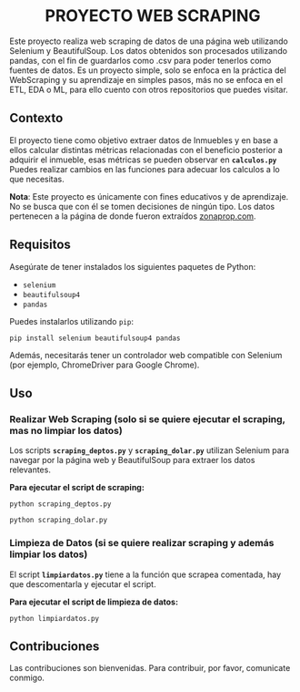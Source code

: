 # <h1 align=center> **PROYECTO WEB SCRAPING** </h1>

Este proyecto realiza web scraping de datos de una página web utilizando Selenium y BeautifulSoup. Los datos obtenidos son procesados utilizando pandas, con el fin de guardarlos como .csv para poder tenerlos como fuentes de datos.
Es un proyecto simple, solo se enfoca en la práctica del WebScraping y su aprendizaje en simples pasos, más no se enfoca en el ETL, EDA o ML, para ello cuento con otros repositorios que puedes visitar.

## **Contexto**
El proyecto tiene como objetivo extraer datos de Inmuebles y en base a ellos calcular distintas métricas relacionadas con el beneficio posterior a adquirir el inmueble, esas métricas se pueden observar en **`calculos.py`**
Puedes realizar cambios en las funciones para adecuar los calculos a lo que necesitas.

**Nota**: Este proyecto es únicamente con fines educativos y de aprendizaje. No se busca que con él se tomen decisiones de ningún tipo. Los datos pertenecen a la página de donde fueron extraídos [zonaprop.com](https://www.zonaprop.com.ar/).

## **Requisitos**

Asegúrate de tener instalados los siguientes paquetes de Python:

- `selenium`
- `beautifulsoup4`
- `pandas`

Puedes instalarlos utilizando `pip`:

`pip install selenium beautifulsoup4 pandas`

Además, necesitarás tener un controlador web compatible con Selenium (por ejemplo, ChromeDriver para Google Chrome).

## **Uso**
### **Realizar Web Scraping (solo si se quiere ejecutar el scraping, mas no limpiar los datos)**
Los scripts **`scraping_deptos.py`** y **`scraping_dolar.py`** utilizan Selenium para navegar por la página web y BeautifulSoup para extraer los datos relevantes.

**Para ejecutar el script de scraping:**

`python scraping_deptos.py`

`python scraping_dolar.py`

### **Limpieza de Datos (si se quiere realizar scraping y además limpiar los datos)**
El script **`limpiardatos.py`** tiene a la función que scrapea comentada, hay que descomentarla y ejecutar el script.

**Para ejecutar el script de limpieza de datos:**

`python limpiardatos.py`

## **Contribuciones**
Las contribuciones son bienvenidas. Para contribuir, por favor, comunicate conmigo.
